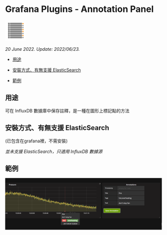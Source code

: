 # Grafana Plugins - Annotation Panel

![img](annotation_list_icon.png)

*20 June 2022. Update: 2022/06/23.*

* [用途](#use)

* [安裝方式、有無支援 ElasticSearch](#install)

* [範例](#example)

<h2 id="use">用途</h2>

可在 InfluxDB 數據庫中保存註釋，是一種在圖形上標記點的方法

<h2 id="install">安裝方式、有無支援 ElasticSearch</h2>

(已包含在grafana裡，不需安裝)

*並未支援 ElasticSearch，只適用 InfluxDB 數據源*

<h2 id="example">範例</h2>

![img](annotation_panel.png)

